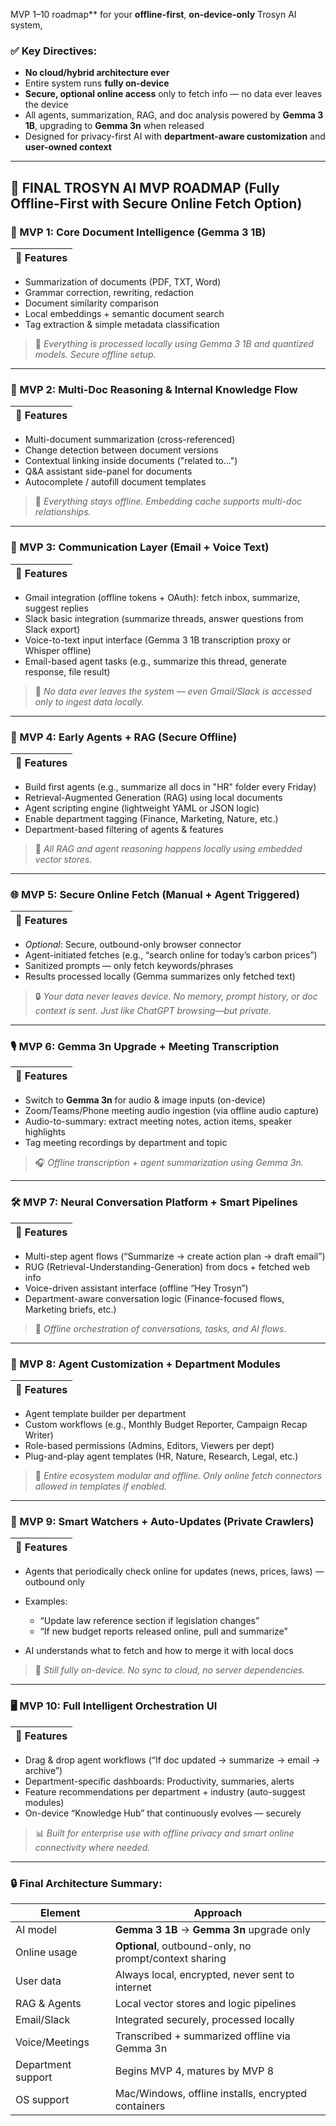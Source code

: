  MVP 1–10 roadmap** for your **offline-first**, **on-device-only** Trosyn AI system,

### ✅ Key Directives:

* **No cloud/hybrid architecture ever**
* Entire system runs **fully on-device**
* **Secure, optional online access** only to fetch info — no data ever leaves the device
* All agents, summarization, RAG, and doc analysis powered by **Gemma 3 1B**, upgrading to **Gemma 3n** when released
* Designed for privacy-first AI with **department-aware customization** and **user-owned context**

---

## 🔷 FINAL TROSYN AI MVP ROADMAP (Fully Offline-First with Secure Online Fetch Option)

### 📘 MVP 1: Core Document Intelligence (Gemma 3 1B)

| 🔧 Features |
| ----------- |

* Summarization of documents (PDF, TXT, Word)
* Grammar correction, rewriting, redaction
* Document similarity comparison
* Local embeddings + semantic document search
* Tag extraction & simple metadata classification

> 🧠 *Everything is processed locally using Gemma 3 1B and quantized models. Secure offline setup.*

---

### 📁 MVP 2: Multi-Doc Reasoning & Internal Knowledge Flow

| 🔧 Features |
| ----------- |

* Multi-document summarization (cross-referenced)
* Change detection between document versions
* Contextual linking inside documents ("related to...")
* Q\&A assistant side-panel for documents
* Autocomplete / autofill document templates

> 📌 *Everything stays offline. Embedding cache supports multi-doc relationships.*

---

### 📩 MVP 3: Communication Layer (Email + Voice Text)

| 🔧 Features |
| ----------- |

* Gmail integration (offline tokens + OAuth): fetch inbox, summarize, suggest replies
* Slack basic integration (summarize threads, answer questions from Slack export)
* Voice-to-text input interface (Gemma 3 1B transcription proxy or Whisper offline)
* Email-based agent tasks (e.g., summarize this thread, generate response, file result)

> 🔐 *No data ever leaves the system — even Gmail/Slack is accessed only to ingest data locally.*

---

### 🤖 MVP 4: Early Agents + RAG (Secure Offline)

| 🔧 Features |
| ----------- |

* Build first agents (e.g., summarize all docs in "HR" folder every Friday)
* Retrieval-Augmented Generation (RAG) using local documents
* Agent scripting engine (lightweight YAML or JSON logic)
* Enable department tagging (Finance, Marketing, Nature, etc.)
* Department-based filtering of agents & features

> 🧩 *All RAG and agent reasoning happens locally using embedded vector stores.*

---

### 🌐 MVP 5: Secure Online Fetch (Manual + Agent Triggered)

| 🔧 Features |
| ----------- |

* *Optional*: Secure, outbound-only browser connector
* Agent-initiated fetches (e.g., “search online for today’s carbon prices”)
* Sanitized prompts — only fetch keywords/phrases
* Results processed locally (Gemma summarizes only fetched text)

> 🔒 *Your data never leaves device. No memory, prompt history, or doc context is sent. Just like ChatGPT browsing—but private.*

---

### 🎙️ MVP 6: Gemma 3n Upgrade + Meeting Transcription

| 🔧 Features |
| ----------- |

* Switch to **Gemma 3n** for audio & image inputs (on-device)
* Zoom/Teams/Phone meeting audio ingestion (via offline audio capture)
* Audio-to-summary: extract meeting notes, action items, speaker highlights
* Tag meeting recordings by department and topic

> 🎧 *Offline transcription + agent summarization using Gemma 3n.*

---

### 🛠️ MVP 7: Neural Conversation Platform + Smart Pipelines

| 🔧 Features |
| ----------- |

* Multi-step agent flows (“Summarize → create action plan → draft email”)
* RUG (Retrieval-Understanding-Generation) from docs + fetched web info
* Voice-driven assistant interface (offline “Hey Trosyn”)
* Department-aware conversation logic (Finance-focused flows, Marketing briefs, etc.)

> 🤝 *Offline orchestration of conversations, tasks, and AI flows.*

---

### 🧩 MVP 8: Agent Customization + Department Modules

| 🔧 Features |
| ----------- |

* Agent template builder per department
* Custom workflows (e.g., Monthly Budget Reporter, Campaign Recap Writer)
* Role-based permissions (Admins, Editors, Viewers per dept)
* Plug-and-play agent templates (HR, Nature, Research, Legal, etc.)

> 🧱 *Entire ecosystem modular and offline. Only online fetch connectors allowed in templates if enabled.*

---

### 🧠 MVP 9: Smart Watchers + Auto-Updates (Private Crawlers)

| 🔧 Features |
| ----------- |

* Agents that periodically check online for updates (news, prices, laws) — outbound only
* Examples:

  * “Update law reference section if legislation changes”
  * “If new budget reports released online, pull and summarize”
* AI understands what to fetch and how to merge it with local docs

> 🔎 *Still fully on-device. No sync to cloud, no server dependencies.*

---

### 🖥️ MVP 10: Full Intelligent Orchestration UI

| 🔧 Features |
| ----------- |

* Drag & drop agent workflows (“If doc updated → summarize → email → archive”)
* Department-specific dashboards: Productivity, summaries, alerts
* Feature recommendations per department + industry (auto-suggest modules)
* On-device “Knowledge Hub” that continuously evolves — securely

> 📊 *Built for enterprise use with offline privacy and smart online connectivity where needed.*

---

### 🔒 Final Architecture Summary:

| Element            | Approach                                               |
| ------------------ | ------------------------------------------------------ |
| AI model           | **Gemma 3 1B** → **Gemma 3n** upgrade only             |
| Online usage       | **Optional**, outbound-only, no prompt/context sharing |
| User data          | Always local, encrypted, never sent to internet        |
| RAG & Agents       | Local vector stores and logic pipelines                |
| Email/Slack        | Integrated securely, processed locally                 |
| Voice/Meetings     | Transcribed + summarized offline via Gemma 3n          |
| Department support | Begins MVP 4, matures by MVP 8                         |
| OS support         | Mac/Windows, offline installs, encrypted containers    |

